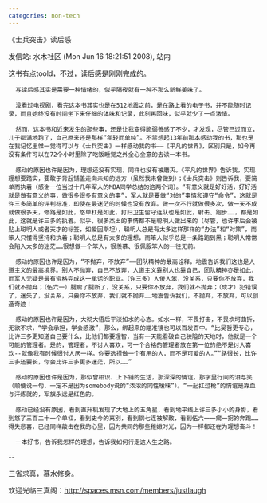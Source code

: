 ```yaml
---
categories: non-tech
---
```

《士兵突击》读后感

发信站: 水木社区 (Mon Jun 16 18:21:51 2008), 站内



这书有点toold，不过，读后感是刚刚完成的。

 

      写读后感其实是需要一种情绪的，似乎隔夜就有一种不那么新鲜美味了。

      没看过电视剧，看完这本书其实也是在512地震之前，是在路上看的电子书，并不能随时记录，而且始终没有时间坐下来仔细的体味和记录，此刻再回味，似乎就少了一点激情。

      然而，这本书和近来发生的那些事，还是让我变得脆弱善感了不少，才发现，尽管已过而立，儿子都满地跑了，自己原来还是那样“年轻而单纯”。不禁想起13年前那本感动我的书，那也是在我记忆里惟一觉得可以与《士兵突击》一样感动我的书――《平凡的世界》，区别只是，如今再没有条件可以在72个小时里除了吃饭睡觉之外全心全意的去读一本书。

      感动的原因也许是因为，理想还没有实现，同样也没有被磨灭。《平凡的世界》告诉我，实现理想要踏实，要敢于背起铺盖走向未知的远方（虽然我未曾做到）；《士兵突击》则告诉我，要简单而执着（感谢一位当过十几年军人的MBA同学总结的这两个词）。“有意义就是好好活，好好活就是做有意义的事，做很多很多有意义的事”，军人就是要做“对的”事情和遵守“命令”，这就是许三多简单的评判标准，即使在最迷茫的时候也没有放弃。做一次不行就做很多次，做一天不成就做很多天，修路是如此，悠单杠是如此，打扫卫生留守连队也是如此，射击、跑步……，都是如此，这就是许三多的执着。似乎，很多杰出的事情都不是聪明人做出来的（尽管，也许事后会被贴上聪明人或者天才的标签，如爱因斯坦），聪明人总是有太多这样那样的“办法”和“对策”，而笨人只懂得坚持和执着；聪明人总是有太多的理想，而笨人似乎总是一条路跑到黑；聪明人常常会陷入太多的迷茫……很想做一个笨人，很羡慕、很佩服笨人的一往无前。

      感动的原因也许是因为，“不抛弃，不放弃”――团队精神的最高诠释，地震告诉我们这也是人道主义的最高境界。别人不抛弃，自己不放弃，人道主义靠别人也靠自己，团队精神亦是如此，而军人无疑是最有资格完成这一承诺的职业。（许三多）人傻人笨，没关系，只要你不放弃，我们就不抛弃；（伍六一）腿瘸了腿断了，没关系，只要你不放弃，我们就不抛弃；（成才）犯错误了，迷失了，没关系，只要你不放弃，我们就不抛弃……地震告诉我们，不抛弃，不放弃，可以创造奇迹！

      感动的原因也许是因为，大彻大悟后平淡如水的心态。如水一样，不畏打击，不畏坎坷曲折，无欲不求，“学会承担，学会感激”，那么，绑起来的瞄准镜也可以百发百中。“比吴哲更专心，比许三多更知道自己要什么，比他们都要理智，当有一天能看破自己狭隘的天地时，他就是一个可能的管理者。是的，管理者，不讨人喜欢，可一个合格的管理者放在第一位的绝不是讨人喜欢--就像我有时候很讨人厌一样。你要选择做一个有用的人，而不是可爱的人。”“路很长，比许三多还要长，你会比许三多更多迷茫，所以……”

      感动的原因也许是因为，那似曾相识、上下铺的生活，那深深的情谊，那字里行间的泪与笑（顺便说一句，一定不是因为somebody说的“浓浓的同性暧昧”）。“一起扛过枪”的情谊是靠血与汗炼就的，军旗永远是红色的。

      感动已经没有原因，看到直升机发现了大地上的五角星，看到地平线上许三多小小的身影，看到悠了三百二十一个单杠，看到史今的离别，看到钢七连被解散，看到伍六一一瘸一拐的奔跑……得失悲喜，已经同样敲击在我的心里，因为共同的那些稚嫩时光，因为一样都还在为理想奋斗！

      一本好书，告诉我怎样的理想，告诉我如何行走这人生之路。



--

三省求真，慕水修身。

欢迎光临三真阁：http://spaces.msn.com/members/justlaugh



